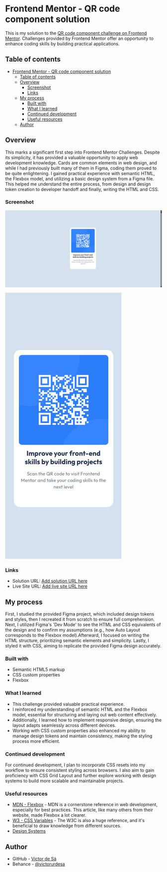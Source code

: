 # Frontend Mentor - QR code component solution

This is my solution to the [QR code component challenge on Frontend Mentor](https://www.frontendmentor.io/challenges/qr-code-component-iux_sIO_H). Challenges provided by Frontend Mentor offer an opportunity to enhance coding skills by building practical applications. 

## Table of contents

- [Frontend Mentor - QR code component solution](#frontend-mentor---qr-code-component-solution)
  - [Table of contents](#table-of-contents)
  - [Overview](#overview)
    - [Screenshot](#screenshot)
    - [Links](#links)
  - [My process](#my-process)
    - [Built with](#built-with)
    - [What I learned](#what-i-learned)
    - [Continued development](#continued-development)
    - [Useful resources](#useful-resources)
  - [Author](#author)

## Overview

This marks a significant first step into Frontend Mentor Challenges. Despite its simplicity, it has provided a valuable opportunity to apply web development knowledge. Cards are common elements in web design, and while I had previously built many of them in Figma, coding them proved to be quite enlightening.
I gained practical experience with semantic HTML, the Flexbox model, and utilizing a basic design system from a Figma file. This helped me understand the entire process, from design and design token creation to developer handoff and finally, writing the HTML and CSS.

### Screenshot

![Screenshot of card with QR Code on a desktop screen](./screenshots-solution/desktop-solution.jpg)

![Screenshot of card with QR Code on a desktop screen](./screenshots-solution/mobile-solution.jpg)

### Links

- Solution URL: [Add solution URL here](https://github.com/victorudesa/frontend-mentor-challenges/tree/main/qr-code-component)
- Live Site URL: [Add live site URL here](https://victorudesa.github.io/frontend-mentor-challenges/qr-code-component/)

## My process

First, I studied the provided Figma project, which included design tokens and styles, then I recreated it from scratch to ensure full comprehension.
Next, I utilized Figma's 'Dev Mode' to see the HTML and CSS equivalents of the design and to confirm my assumptions (e.g., how Auto Layout corresponds to the Flexbox model).Afterward, I focused on writing the HTML structure, prioritizing semantic elements and simplicity.
Lastly, I styled it with CSS, aiming to replicate the provided Figma design accurately.

### Built with

- Semantic HTML5 markup
- CSS custom properties
- Flexbox

### What I learned

* This challenge provided valuable practical experience.
* I reinforced my understanding of semantic HTML and the Flexbox model, essential for structuring and laying out web content effectively.
* Additionally, I learned how to implement responsive design, ensuring the layout adapts seamlessly across different devices.
* Working with CSS custom properties also enhanced my ability to manage design tokens and maintain consistency, making the styling process more efficient.

### Continued development

For continued development, I plan to incorporate CSS resets into my workflow to ensure consistent styling across browsers. I also aim to gain proficiency with CSS Grid Layout and further explore working with design systems to build more scalable and maintainable projects.

### Useful resources

- [MDN - Flexbox](https://developer.mozilla.org/en-US/docs/Learn_web_development/Core/CSS_layout/Flexbox) - MDN is a cornerstone reference in web development, especially for best practices. This article, like many others from their website, made Flexbox a lot clearer.
- [W3 - CSS Variables](https://www.w3schools.com/css/css3_variables.asp) - The W3C is also a huge reference, and it's beneficial to draw knowledge from different sources.
- [Design Systems](https://www.designsystems.com/)

## Author

- GitHub - [Victor de Sá](https://github.com/victorudesa)
- Behance - [@victorurdesa](https://www.behance.net/victorurdesa)